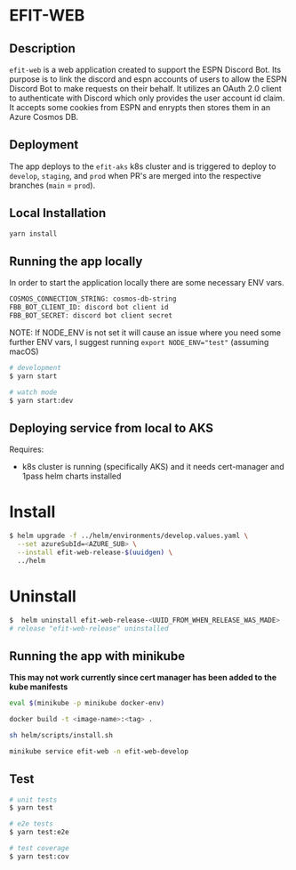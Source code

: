 # EFIT-WEB

## Description

`efit-web` is a web application created to support the ESPN Discord Bot. Its purpose is to link the discord and espn accounts of users to allow the ESPN Discord Bot to make requests on their behalf. It utilizes an OAuth 2.0 client to authenticate with Discord which only provides the user account id claim. It accepts some cookies from ESPN and enrypts then stores them in an Azure Cosmos DB.

## Deployment

The app deploys to the `efit-aks` k8s cluster and is triggered to deploy to `develop`, `staging`, and `prod` when PR's are merged into the respective branches (`main` = `prod`).

## Local Installation

```bash
yarn install
```

## Running the app locally

In order to start the application locally there are some necessary ENV vars.

```bash
COSMOS_CONNECTION_STRING: cosmos-db-string
FBB_BOT_CLIENT_ID: discord bot client id
FBB_BOT_SECRET: discord bot client secret
```

NOTE: If NODE_ENV is not set it will cause an issue where you need some further ENV vars, I suggest running `export NODE_ENV="test"` (assuming macOS)

```bash
# development
$ yarn start

# watch mode
$ yarn start:dev
```

## Deploying service from local to AKS

Requires:

- k8s cluster is running (specifically AKS) and it needs cert-manager and 1pass helm charts installed

# Install

```bash
$ helm upgrade -f ../helm/environments/develop.values.yaml \
  --set azureSubId=<AZURE_SUB> \
  --install efit-web-release-$(uuidgen) \
  ../helm
```

# Uninstall

```bash
$  helm uninstall efit-web-release-<UUID_FROM_WHEN_RELEASE_WAS_MADE>
# release "efit-web-release" uninstalled
```

## Running the app with minikube

**This may not work currently since cert manager has been added to the kube manifests**

```bash
eval $(minikube -p minikube docker-env)

docker build -t <image-name>:<tag> .

sh helm/scripts/install.sh

minikube service efit-web -n efit-web-develop
```

## Test

```bash
# unit tests
$ yarn test

# e2e tests
$ yarn test:e2e

# test coverage
$ yarn test:cov
```
